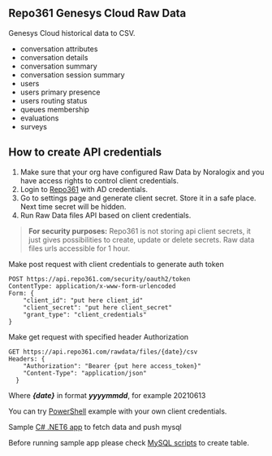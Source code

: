 ## Repo361 Genesys Cloud Raw Data
Genesys Cloud historical data to CSV.
- conversation attributes
- conversation details
- conversation summary
- conversation session summary
- users
- users primary presence
- users routing status
- queues membership
- evaluations
- surveys

## How to create API credentials 
1. Make sure that your org have configured Raw Data by Noralogix and you have access rights to control client credentials.
2. Login to [Repo361](https://apps.repo361.com/) with AD credentials.
3. Go to settings page and generate client secret. Store it in a safe place. Next time secret will be hidden. 
4. Run Raw Data files API based on client credentials.

> **For security purposes:** Repo361 is not storing api client secrets, it just gives possibilities to create, update or delete secrets. Raw data files urls accessible for 1 hour. 

Make post request with client credentials to generate auth token 
```http
POST https://api.repo361.com/security/oauth2/token
ContentType: application/x-www-form-urlencoded
Form: {
    "client_id": "put here client_id"
    "client_secret": "put here client_secret"    
    "grant_type": "client_credentials"    
}
```

Make get request with specified header Authorization
```http
GET https://api.repo361.com/rawdata/files/{date}/csv
Headers: {
    "Authorization": "Bearer {put here access_token}"
    "Content-Type": "application/json"
  }
```
Where ***{date}*** in format ***yyyymmdd***, for example 20210613

You can try [PowerShell](https://github.com/Noralogix/repo361-genesyscloud/blob/main/Repo361-RawData-API.ps1 ) example with your own client credentials.

Sample [C# .NET6 app](https://github.com/Noralogix/repo361-genesyscloud/tree/main/csharp-samples ) to fetch data and push mysql

Before running sample app please check [MySQL scripts](https://github.com/Noralogix/repo361-genesyscloud/tree/main/mysql ) to create table.  